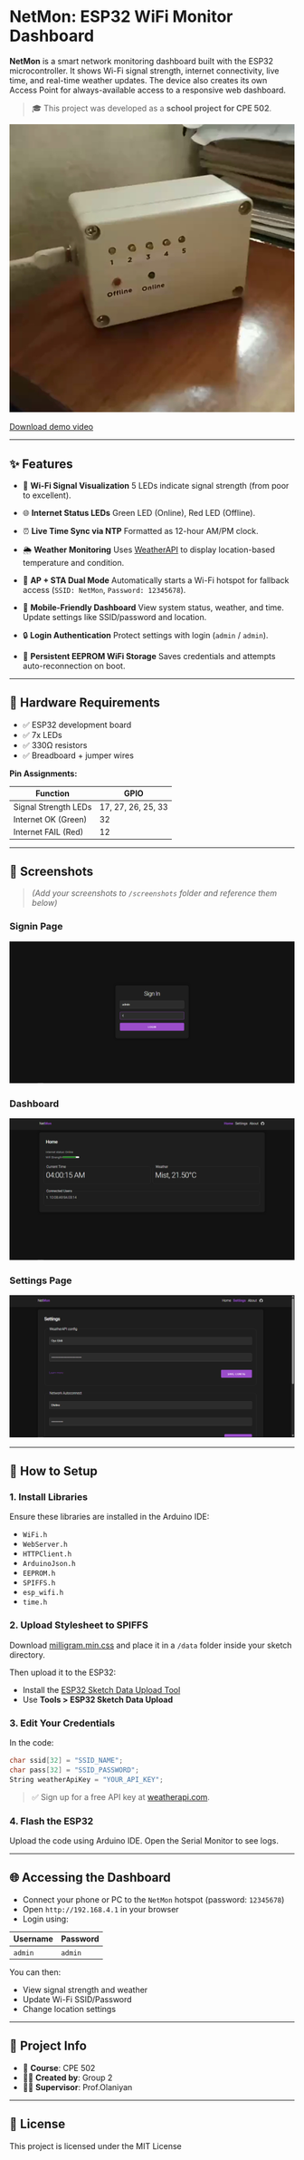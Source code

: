 # NetMon: ESP32 WiFi Monitor Dashboard

**NetMon** is a smart network monitoring dashboard built with the ESP32 microcontroller. It shows Wi-Fi signal strength, internet connectivity, live time, and real-time weather updates. The device also creates its own Access Point for always-available access to a responsive web dashboard.

> 🎓 This project was developed as a **school project for CPE 502**.

![NetMon Dashboard](./screenshots/img.png)

[Download demo video](./demo.mp4)

---

## ✨ Features

* 📶 **Wi-Fi Signal Visualization**
  5 LEDs indicate signal strength (from poor to excellent).

* 🌐 **Internet Status LEDs**
  Green LED (Online), Red LED (Offline).

* ⏰ **Live Time Sync via NTP**
  Formatted as 12-hour AM/PM clock.

* 🌦️ **Weather Monitoring**
  Uses [WeatherAPI](https://www.weatherapi.com/) to display location-based temperature and condition.

* 🔧 **AP + STA Dual Mode**
  Automatically starts a Wi-Fi hotspot for fallback access (`SSID: NetMon`, `Password: 12345678`).

* 📱 **Mobile-Friendly Dashboard**
  View system status, weather, and time. Update settings like SSID/password and location.

* 🔒 **Login Authentication**
  Protect settings with login (`admin` / `admin`).

* 💾 **Persistent EEPROM WiFi Storage**
  Saves credentials and attempts auto-reconnection on boot.

---

## 🧰 Hardware Requirements

* ✅ ESP32 development board
* ✅ 7x LEDs
* ✅ 330Ω resistors
* ✅ Breadboard + jumper wires

**Pin Assignments:**

| Function             | GPIO               |
| -------------------- | ------------------ |
| Signal Strength LEDs | 17, 27, 26, 25, 33 |
| Internet OK (Green)  | 32                 |
| Internet FAIL (Red)  | 12                 |

---

## 📸 Screenshots

> *(Add your screenshots to `/screenshots` folder and reference them below)*

### Signin Page

![Signin](./screenshots/1.png)

### Dashboard

![Dashboard](./screenshots/2.png)

### Settings Page

![Settings](./screenshots/3.png)



---

## 🔧 How to Setup

### 1. Install Libraries

Ensure these libraries are installed in the Arduino IDE:

* `WiFi.h`
* `WebServer.h`
* `HTTPClient.h`
* `ArduinoJson.h`
* `EEPROM.h`
* `SPIFFS.h`
* `esp_wifi.h`
* `time.h`

### 2. Upload Stylesheet to SPIFFS

Download [milligram.min.css](https://milligram.io/) and place it in a `/data` folder inside your sketch directory.

Then upload it to the ESP32:

* Install the [ESP32 Sketch Data Upload Tool](https://github.com/me-no-dev/arduino-esp32fs-plugin)
* Use **Tools > ESP32 Sketch Data Upload**

### 3. Edit Your Credentials

In the code:

```cpp
char ssid[32] = "SSID_NAME";
char pass[32] = "SSID_PASSWORD";
String weatherApiKey = "YOUR_API_KEY";
```

> ✅ Sign up for a free API key at [weatherapi.com](https://www.weatherapi.com/).

### 4. Flash the ESP32

Upload the code using Arduino IDE. Open the Serial Monitor to see logs.

---

## 🌐 Accessing the Dashboard

* Connect your phone or PC to the `NetMon` hotspot (password: `12345678`)
* Open `http://192.168.4.1` in your browser
* Login using:

| Username | Password |
| -------- | -------- |
| `admin`  | `admin`  |

You can then:

* View signal strength and weather
* Update Wi-Fi SSID/Password
* Change location settings

---

## 🧠 Project Info

* 📘 **Course**: CPE 502
* 🧑‍💻 **Created by**: Group 2
* 👨‍🏫 **Supervisor**: Prof.Olaniyan

---

## 📄 License

This project is licensed under the MIT License 
